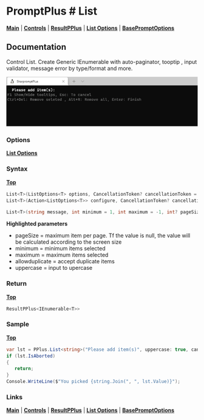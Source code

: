 # PromptPlus # List
[**Main**](index.md#help) | 
[**Controls**](index.md#apis) |
[**ResultPPlus**](resultpplus) |
[**List Options**](listoptions) |
[**BasePromptOptions**](basepromptoptions)

## Documentation
Control List. Create Generic IEnumerable with auto-paginator, tooptip , input validator, message error by type/format and more.

![](./images/List.gif)

### Options

[**List Options**](listoptions)

### Syntax
[**Top**](#promptplus--list)

```csharp
List<T>(ListOptions<T> options, CancellationToken? cancellationToken = null)
List<T>(Action<ListOptions<T>> configure, CancellationToken? cancellationToken = null)
```

```csharp
List<T>(string message, int minimum = 1, int maximum = -1, int? pageSize = null, bool uppercase = false, bool allowduplicate = true, IList<Func<object, ValidationResult>> validators = null, CancellationToken? cancellationToken = null)
```

**Highlighted parameters**
- pageSize = maximum item per page. Tf the value is null, the value will be calculated according to the screen size 
- minimum = minimum items selected
- maximum = maximum items selected
- allowduplicate = accept duplicate items
- uppercase = input to upercase

### Return
[**Top**](#promptplus--list)

```csharp
ResultPPlus<IEnumerable<T>>
```

### Sample
[**Top**](#promptplus--list)

```csharp
var lst = PPlus.List<string>("Please add item(s)", uppercase: true, cancellationToken: _stopApp);
if (lst.IsAborted)
{
   return;
}
Console.WriteLine($"You picked {string.Join(", ", lst.Value)}");
```

### Links
[**Main**](index.md#help) | 
[**Controls**](index.md#apis) |
[**ResultPPlus**](resultpplus) |
[**List Options**](listoptions) |
[**BasePromptOptions**](basepromptoptions)
